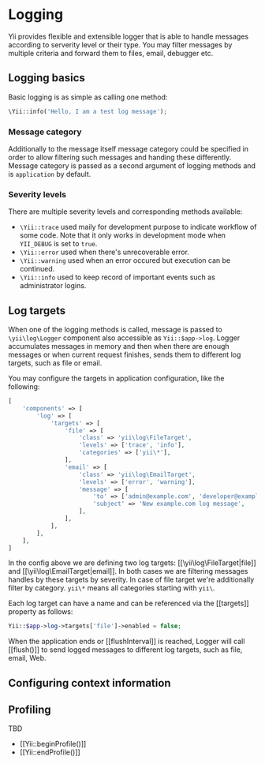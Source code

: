 Logging
=======

Yii provides flexible and extensible logger that is able to handle messages according to serverity level or their type.
You may filter messages by multiple criteria and forward them to files, email, debugger etc.

Logging basics
--------------

Basic logging is as simple as calling one method:

```php
\Yii::info('Hello, I am a test log message');
```

### Message category

Additionally to the message itself message category could be specified in order to allow filtering such messages and
handing these differently. Message category is passed as a second argument of logging methods and is `application` by
default.

### Severity levels

There are multiple severity levels and corresponding methods available:

- `\Yii::trace` used maily for development purpose to indicate workflow of some code. Note that it only works in
  development mode when `YII_DEBUG` is set to `true`.
- `\Yii::error` used when there's unrecoverable error.
- `\Yii::warning` used when an error occured but execution can be continued.
- `\Yii::info` used to keep record of important events such as administrator logins.

Log targets
-----------

When one of the logging methods is called, message is passed to `\yii\log\Logger` component also accessible as
`Yii::$app->log`. Logger accumulates messages in memory and then when there are enough messages or when current
request finishes, sends them to different log targets, such as file or email.

You may configure the targets in application configuration, like the following:

```php
[
	'components' => [
		'log' => [
			'targets' => [
				'file' => [
					'class' => 'yii\log\FileTarget',
					'levels' => ['trace', 'info'],
					'categories' => ['yii\*'],
				],
				'email' => [
					'class' => 'yii\log\EmailTarget',
					'levels' => ['error', 'warning'],
					'message' => [
						'to' => ['admin@example.com', 'developer@example.com'],
						'subject' => 'New example.com log message',
					],
				],
			],
		],
	],
]
```

In the config above we are defining two log targets: [[\yii\log\FileTarget|file]] and [[\yii\log\EmailTarget|email]].
In both cases we are filtering messages handles by these targets by severity. In case of file target we're
additionally filter by category. `yii\*` means all categories starting with `yii\`.

Each log target can have a name and can be referenced via the [[targets]] property as follows:

```php
Yii::$app->log->targets['file']->enabled = false;
```

When the application ends or [[flushInterval]] is reached, Logger will call [[flush()]] to send logged messages to
different log targets, such as file, email, Web.


Configuring context information
-------------------------------

Profiling
---------

TBD

- [[Yii::beginProfile()]]
- [[Yii::endProfile()]]


